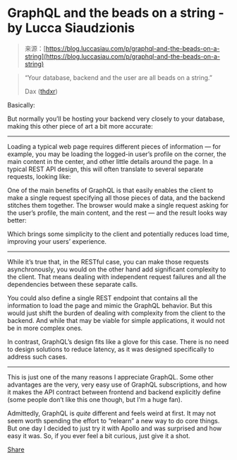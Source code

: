 <!--yml
category: 未分类
date: 2024-05-27 14:56:53
-->

# GraphQL and the beads on a string - by Lucca Siaudzionis

> 来源：[https://blog.luccasiau.com/p/graphql-and-the-beads-on-a-string](https://blog.luccasiau.com/p/graphql-and-the-beads-on-a-string)

> “Your database, backend and the user are all beads on a string.”
> 
> Dax ([thdxr](https://twitter.com/thdxr))

Basically:

But normally you’ll be hosting your backend very closely to your database, making this other piece of art a bit more accurate:

* * *

Loading a typical web page requires different pieces of information — for example, you may be loading the logged-in user’s profile on the corner, the main content in the center, and other little details around the page. In a typical REST API design, this will often translate to several separate requests, looking like:

One of the main benefits of GraphQL is that easily enables the client to make a single request specifying all those pieces of data, and the backend stitches them together. The browser would make a single request asking for the user’s profile, the main content, and the rest — and the result looks way better:

Which brings some simplicity to the client and potentially reduces load time, improving your users’ experience.

* * *

While it’s true that, in the RESTful case, you can make those requests asynchronously, you would on the other hand add significant complexity to the client. That means dealing with independent request failures and all the dependencies between these separate calls.

You could also define a single REST endpoint that contains all the information to load the page and mimic the GraphQL behavior. But this would just shift the burden of dealing with complexity from the client to the backend. And while that may be viable for simple applications, it would not be in more complex ones.

In contrast, GraphQL’s design fits like a glove for this case. There is no need to design solutions to reduce latency, as it was designed specifically to address such cases.

* * *

This is just one of the many reasons I appreciate GraphQL. Some other advantages are the very, very easy use of GraphQL subscriptions, and how it makes the API contract between frontend and backend explicitly define (some people don’t like this one though, but I’m a huge fan).

Admittedly, GraphQL is *quite* different and feels weird at first. It may not seem worth spending the effort to “relearn” a new way to do core things. But one day I decided to just try it with Apollo and was surprised and how easy it was. So, if you ever feel a bit curious, just give it a shot.

[Share](https://blog.luccasiau.com/p/graphql-and-the-beads-on-a-string?utm_source=substack&utm_medium=email&utm_content=share&action=share)